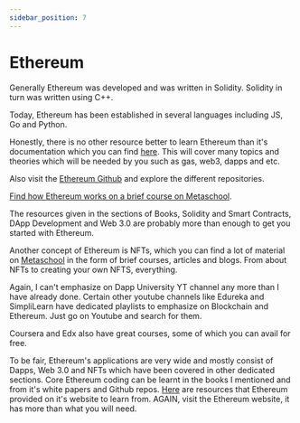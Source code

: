 ```yaml
---
sidebar_position: 7
---
```


# Ethereum

Generally Ethereum was developed and was written in Solidity. Solidity in turn was written using C++.

Today, Ethereum has been established in several languages including JS, Go and Python.

Honestly, there is no other resource better to learn Ethereum than it's documentation which you can find [here](https://ethereum.org/en/developers/docs/). This will cover many topics and theories which will be needed by you such as gas, web3, dapps and etc.

Also visit the [Ethereum Github](https://github.com/ethereum) and explore the different repositories.

[Find how Ethereum works on a brief course on Metaschool](https://metaschool.so/courses/how-does-ethereum-work-a-deepdive).

The resources given in the sections of Books, Solidity and Smart Contracts, DApp Development and Web 3.0 are probably more than enough to get you started with Ethereum.

Another concept of Ethereum is NFTs, which you can find a lot of material on [Metaschool](https://metaschool.so/) in the form of brief courses, articles and blogs. From about NFTs to creating your own NFTS, everything.

Again, I can't emphasize on Dapp University YT channel any more than I have already done. Certain other youtube channels like Edureka and SimpliLearn have dedicated playlists to emphasize on Blockchain and Ethereum. Just go on Youtube and search for them.

Coursera and Edx also have great courses, some of which you can avail for free.

To be fair, Ethereum's applications are very wide and mostly consist of Dapps, Web 3.0 and NFTs which have been covered in other dedicated sections. Core Ethereum coding can be learnt in the books I mentioned and from it's white papers and Github repos.
[Here](https://ethereum.org/en/learn/) are resources that Ethereum provided on it's website to learn from. AGAIN, visit the Ethereum website, it has more than what you will need.
